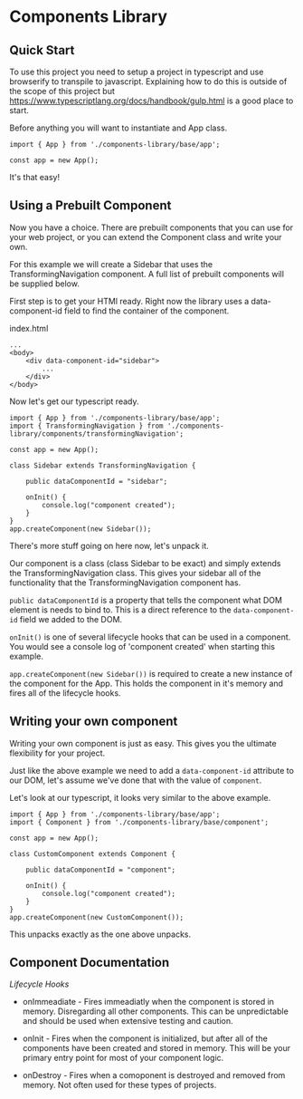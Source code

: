 # Components Library

## Quick Start

To use this project you need to setup a project in typescript and use browserify to transpile to javascript. Explaining how to do this is outside of the scope of this project but https://www.typescriptlang.org/docs/handbook/gulp.html is a good place to start.

Before anything you will want to instantiate and App class.

```
import { App } from './components-library/base/app';

const app = new App();
```

It's that easy!

## Using a Prebuilt Component

Now you have a choice. There are prebuilt components that you can use for your web project, or you can extend the Component class and write your own.

For this example we will create a Sidebar that uses the TransformingNavigation component. A full list of prebuilt components will be supplied below.

First step is to get your HTMl ready. Right now the library uses a data-component-id field to find the container of the component.

index.html

```
...
<body>
    <div data-component-id="sidebar">
        ...
    </div>
</body>
```

Now let's get our typescript ready.

```
import { App } from './components-library/base/app';
import { TransformingNavigation } from './components-library/components/transformingNavigation';

const app = new App();

class Sidebar extends TransformingNavigation {

    public dataComponentId = "sidebar";

    onInit() {
        console.log("component created");
    }
}
app.createComponent(new Sidebar());
```

There's more stuff going on here now, let's unpack it.

Our component is a class (class Sidebar to be exact) and simply extends the TransformingNavigation class. This gives your sidebar all of the functionality that the TransformingNavigation component has.

`public dataComponentId` is a property that tells the component what DOM element is needs to bind to. This is a direct reference to the `data-component-id` field we added to the DOM.

`onInit()` is one of several lifecycle hooks that can be used in a component. You would see a console log of 'component created' when starting this example.

`app.createComponent(new Sidebar())` is required to create a new instance of the component for the App. This holds the component in it's memory and fires all of the lifecycle hooks.

## Writing your own component

Writing your own component is just as easy. This gives you the ultimate flexibility for your project.

Just like the above example we need to add a `data-component-id` attribute to our DOM, let's assume we've done that with the value of `component`.

Let's look at our typescript, it looks very similar to the above example.

```
import { App } from './components-library/base/app';
import { Component } from './components-library/base/component';

const app = new App();

class CustomComponent extends Component {

    public dataComponentId = "component";

    onInit() {
        console.log("component created");
    }
}
app.createComponent(new CustomComponent());
```

This unpacks exactly as the one above unpacks.

## Component Documentation

_Lifecycle Hooks_

- onImmeadiate - Fires immeadiatly when the component is stored in memory. Disregarding all other components. This can be unpredictable and should be used when extensive testing and caution.

- onInit - Fires when the component is initialized, but after all of the components have been created and stored in memory. This will be your primary entry point for most of your component logic.

- onDestroy - Fires when a comoponent is destroyed and removed from memory. Not often used for these types of projects.
